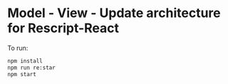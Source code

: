 # Model - View - Update architecture for Rescript-React
To run:
```bash
npm install
npm run re:star
npm start
```
